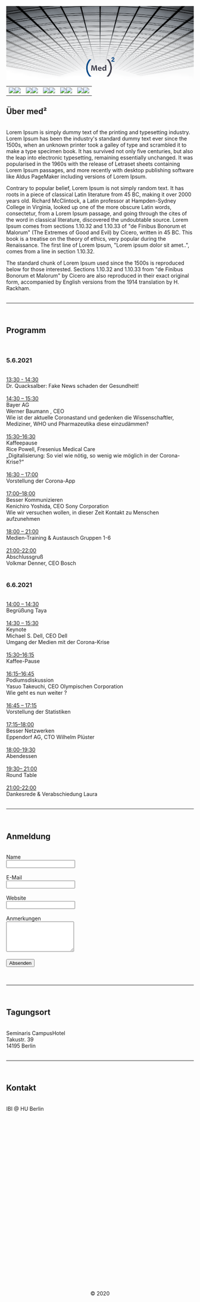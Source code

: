 <html>
<title>(Med)²</title>
<head>
<link rel="stylesheet" href="styles.css">
<style>
@import url('https://fonts.googleapis.com/css2?family=Questrial&display=swap');
</style>
 
<center><img src="https://github.com/doehae/medmed/blob/master/header.PNG"></center>

</head>
<body>

<map name="ubermap">
  <area shape="rect" coords="0,0,137,53" alt="Über" href="#uber">
  <area shape="rect" coords="137,6,275,59" alt="Programm" href="#programm">
  <area shape="rect" coords="275,6,415,59" alt="Anmeldung" href="#anmeldung">  
  <area shape="rect" coords="415,6,558,59" alt="Tagungsort" href="#tagungsort">
</map>
<map name="progmap">
  <area shape="rect" coords="0,0,137,53" alt="Über" href="#uber">
  <area shape="rect" coords="137,6,275,59" alt="Programm" href="#programm">
  <area shape="rect" coords="275,6,415,59" alt="Anmeldung" href="#anmeldung">  
  <area shape="rect" coords="415,6,558,59" alt="Tagungsort" href="#tagungsort">
</map>
<map name="anmelmap">
  <area shape="rect" coords="0,0,137,53" alt="Über" href="#uber">
  <area shape="rect" coords="137,6,275,59" alt="Programm" href="#programm">
  <area shape="rect" coords="275,6,415,59" alt="Anmeldung" href="#anmeldung">
  <area shape="rect" coords="415,6,558,59" alt="Tagungsort" href="#tagungsort">
</map>
<map name="ortmap">
  <area shape="rect" coords="0,0,137,53" alt="Über" href="#uber">
  <area shape="rect" coords="137,6,275,59" alt="Programm" href="#programm">
  <area shape="rect" coords="275,6,415,59" alt="Anmeldung" href="#anmeldung">  
  <area shape="rect" coords="415,6,558,59" alt="Tagungsort" href="#tagungsort">
</map>
<map name="kontaktmap">
  <area shape="rect" coords="0,0,137,53" alt="Über" href="#uber">
  <area shape="rect" coords="137,6,275,59" alt="Programm" href="#programm">
  <area shape="rect" coords="275,6,415,59" alt="Anmeldung" href="#anmeldung">
  <area shape="rect" coords="415,6,558,59" alt="Tagungsort" href="#tagungsort">
  <area shape="rect" coords="558,6,654,59" alt="Kontakt" href="#kontakt">
</map>

<div id="over" class="outer">
		
<div class="links">
<center><table>
<tr>
<td><div><a href="#uber2"><img src="uber11.png" width="135"><b><img src="uber.png" usemap="#ubermap"</b></a></td></div>
<td><div><a href="#programm2"><img src="programm11.png" width="135"><b><img src="programm.png" usemap="#progmap"></b></a></td></div>
<td><div><a href="#anmeldung2"><img src="anmeldung11.png" width="135"><b><img src="anmeldung.png" usemap="#anmelmap"></b></a></td></div>
<td><div><a href="#tagungsort2"><img src="tagungsort11.png" width="135"><b><img src="tagungsort.png" usemap="#ortmap"></b></a></td></div>
<td><div><a href="#kontakt2"><img src="kontakt11.png" width="135"><b><img src="kontakt.png" usemap="#kontaktmap"></b></a></td></div>
</tr>
			</table></center>
		</div>
</div>
<script type="text/javascript">
<!--//--><![CDATA[//><!--
startList = function() {
	var sfEls = document.getElementById("over");
	for (var i=0; i<sfEls.length; i++) {
		sfEls[i].onmouseover=function() {
			//first remove all existing classes of .over
			for (var j=0; j<sfEls.length; j++){
				sfEls[j].className=sfEls[j].className.replace(new RegExp(" over\\b"), "");
			}
				this.className+=" over";// now add class
		}
	}
}
// addLoadEvent 
function addLoadEvent(func) {
  var oldonload = window.onload;
  if (typeof window.onload != 'function') {
    window.onload = func;
  } else {
    window.onload = function() {
      if (oldonload) {
        oldonload();
      }
      func();
    }
  }
}
addLoadEvent(startList);
//--><!]]>
</script>

<div class="text">

<a name="uber"><h2>Über med²</h2></a>
<br />
Lorem Ipsum is simply dummy text of the printing and typesetting industry. Lorem Ipsum has been the industry's standard dummy text ever since the 1500s, when an unknown printer took a galley of type and scrambled it to make a type specimen book. It has survived not only five centuries, but also the leap into electronic typesetting, remaining essentially unchanged. It was popularised in the 1960s with the release of Letraset sheets containing Lorem Ipsum passages, and more recently with desktop publishing software like Aldus PageMaker including versions of Lorem Ipsum.

Contrary to popular belief, Lorem Ipsum is not simply random text. It has roots in a piece of classical Latin literature from 45 BC, making it over 2000 years old. Richard McClintock, a Latin professor at Hampden-Sydney College in Virginia, looked up one of the more obscure Latin words, consectetur, from a Lorem Ipsum passage, and going through the cites of the word in classical literature, discovered the undoubtable source. Lorem Ipsum comes from sections 1.10.32 and 1.10.33 of "de Finibus Bonorum et Malorum" (The Extremes of Good and Evil) by Cicero, written in 45 BC. This book is a treatise on the theory of ethics, very popular during the Renaissance. The first line of Lorem Ipsum, "Lorem ipsum dolor sit amet..", comes from a line in section 1.10.32.

The standard chunk of Lorem Ipsum used since the 1500s is reproduced below for those interested. Sections 1.10.32 and 1.10.33 from "de Finibus Bonorum et Malorum" by Cicero are also reproduced in their exact original form, accompanied by English versions from the 1914 translation by H. Rackham.
<br />
<br />
<hr />
<br />
<a name="programm"><h2>Programm</h2></a>
<br />
<h3>5.6.2021</h3>
<br />
<u>13:30 - 14:30</u>
<br />
Dr. Quacksalber: Fake News schaden der Gesundheit!
<br />
<br />
<u>14:30 – 15:30</u>
<br />
Bayer AG
<br />
Werner Baumann , CEO
<br />
Wie ist der aktuelle Coronastand und gedenken die Wissenschaftler, Mediziner, WHO und Pharmazeutika diese einzudämmen?
<br />
<br />
<u>
15:30–16:30</u>
<br />
Kaffeepause
<br />
Rice Powell, Fresenius Medical Care
<br />
„Digitalisierung: So viel wie nötig, so wenig wie möglich in der Corona-Krise?“
<br />
<br />
<u>
16:30 – 17:00</u>
<br />
Vorstellung der Corona-App
<br />
<br />
<u>
17:00–18:00</u>
<br />
Besser Kommunizieren
<br />
Kenichiro Yoshida, CEO Sony Corporation
<br />
Wie wir versuchen wollen, in dieser Zeit Kontakt zu Menschen aufzunehmen
<br />
<br />
<u>
18:00 – 21:00</u>
<br />
Medien-Training & Austausch Gruppen 1-6
<br />
<br />
<u>
21:00-22:00</u>
<br />
Abschlussgruß
<br />
Volkmar Denner, CEO Bosch
<br />
<br />
<h3>6.6.2021</h3>
<br />
<u>14:00 – 14:30</u>
<br />
Begrüßung Taya
<br />
<br />
<u>
14:30 – 15:30</u>
<br />
Keynote
<br />
Michael S. Dell, CEO Dell
<br />
Umgang der Medien mit der Corona-Krise
<br />
<br />
<u>
﻿15:30–16:15</u>
<br />
Kaffee-Pause
<br />
<br />
<u>
16:15–16:45</u>
<br />
Podiumsdiskussion
<br />
Yasuo Takeuchi, CEO Olympischen Corporation
<br />
Wie geht es nun weiter ?
<br /><br />
<u>
16:45 – 17:15</u>
<br />
Vorstellung der Statistiken
<br /><br />
<u>
17:15–18:00</u>
<br />
Besser Netzwerken
<br />
Eppendorf AG, CTO Wilhelm Plüster
<br /><br />
<u>
18:00-19:30</u>
<br />
Abendessen
<br /><br />
<u>
19:30– 21:00</u>
<br />
Round Table
<br /><br />
<u>
21:00-22:00</u>
<br />
Dankesrede & Verabschiedung
Laura
<br />
<br />
<hr />
<br />
<a name="anmeldung"><h2>Anmeldung</h2></a>
<br />
<form>
<label>Name</label>
<br />
<input type="text"/>
<br /><br />
<label>E-Mail</label>
<br />
<input type="text" />
<br /><br />
<label>Website</label>
<br />
<input type="text" />
<br /><br />
<label>Anmerkungen</label>
<br />
<textarea rows="5" class="textarea"></textarea>
<br /><br />
<button class="button">Absenden</button>
</form>
<br />
<br />
<hr />
<br />
<a name="tagungsort"><h2>Tagungsort</h2></a>
<br />
Seminaris CampusHotel
<br />
Takustr. 39
<br />
14195 Berlin
<br />
<br />
<hr />
<br />
<a name="kontakt"><h2>Kontakt</h2></a>
<br />
IBI @ HU
Berlin
<p style="margin-left: 2.5em;padding: 0 7em 30em 0;border-width: 0px; border-color: black; border-style:solid;"></p>

</div>
<p>
<br />
<center>&copy; 2020</center>
</p>
</body>
</html>
